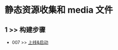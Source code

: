 # 静态资源收集和 media 文件

## 1 >> 构建步骤

- 007 >> [上线&启动](https://github.com/fangqing408/03-xmu-llap/blob/master/recognition/007.md)

